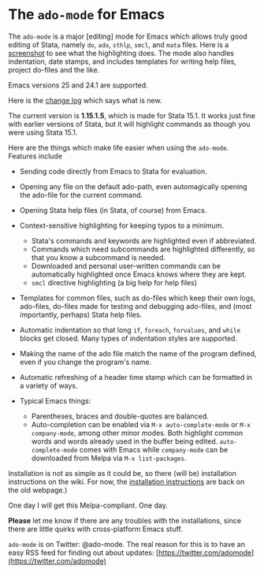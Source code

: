 # The `ado-mode` for Emacs

The `ado-mode` is a major [editing] mode for Emacs which allows truly good editing of Stata, namely `do`, `ado`, `sthlp`, `smcl`, and `mata` files. Here is a [screenshot](docs4github/ado_highlighting.png) to see what the highlighting does. The mode also handles indentation, date stamps, and includes templates for writing help files, project do-files and the like.

Emacs versions 25 and 24.1 are supported.

Here is the [change log](changes.md) which says what is new.

The current version is **1.15.1.5**, which is made for Stata 15.1. It works just fine with earlier versions of Stata, but it will highlight commands as though you were using Stata 15.1.

Here are the things which make life easier when using the `ado-mode`. Features include

* Sending code directly from Emacs to Stata for evaluation. 

* Opening any file on the default ado-path, even automagically opening the ado-file for the current command.

* Opening Stata help files (in Stata, of course) from Emacs. 

* Context-sensitive highlighting for keeping typos to a minimum.
  * Stata's commands and keywords are highlighted even if abbreviated.
  * Commands which need subcommands are highlighted differently, so that you know a subcommand is needed.
  * Downloaded and personal user-written commands can be automatically highlighted once Emacs knows where they are kept.
  * `smcl` directive highlighting (a big help for help files)

* Templates for common files, such as do-files which keep their own logs, ado-files, do-files made for testing and debugging ado-files, and (most importantly, perhaps) Stata help files.

* Automatic indentation so that long `if`, `foreach`, `forvalues`, and `while` blocks get closed. Many types of indentation styles are supported.

* Making the name of the ado file match the name of the program defined, even if you change the program's name.

* Automatic refreshing of a header time stamp which can be formatted in a variety of ways.

* Typical Emacs things:
  * Parentheses, braces and double-quotes are balanced.
  * Auto-completion can be enabled via `M-x auto-complete-mode` or `M-x company-mode`, among other minor modes. Both highlight common words and words already used in the buffer being edited. `auto-complete-mode` comes with Emacs while `company-mode` can be downloaded from Melpa via `M-x list-packages`. 

Installation is not as simple as it could be, so there (will be) installation instructions on the wiki. For now, the [installation instructions](http://louabill.org/Stata/ado-mode_install.html) are back on the old webpage.)

One day I will get this Melpa-compliant. One day.

**Please** let me know if there are any troubles with the installations, since there are little quirks with cross-platform Emacs stuff.

`ado-mode` is on Twitter: @ado-mode. The real reason for this is to have an easy RSS feed for finding out about updates: [https://twitter.com/adomode](https://twitter.com/adomode)
